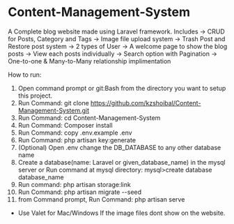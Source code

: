 # Content-Management-System
A Complete blog website made using Laravel framework. Includes 
-> CRUD for Posts, Category and Tags
-> Image file upload system
-> Trash Post and Restore post system
-> 2 types of User
-> A welcome page to show the blog posts
-> View each posts individually
-> Search option with Pagination
-> One-to-one & Many-to-Many relationship implimentation


How to run:
1. Open command prompt or git:Bash from the directory you want to setup this project.
2. Run Command: git clone https://github.com/kzshoibal/Content-Management-System.git
3. Run Command: cd Content-Management-System
4. Run Command: Composer install
5. Run Command: copy .env.example .env
6. Run Command: php artisan key:generate
7. (Optional) Open .env change the DB_DATABASE to any other database name
8. Create a database(name: Laravel or given_database_name) in the mysql server
or Run command at mysql directory: mysql>create database database_name
9. Run command: php artisan storage:link
10. Run Command: php artisan migrate --seed
11. from Command prompt, Run Command: php artisan serve

* Use Valet for Mac/Windows If the image files dont show on the website.
